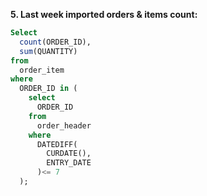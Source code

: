 **5. Last week imported orders & items count:**
```sql
Select 
  count(ORDER_ID), 
  sum(QUANTITY) 
from 
  order_item 
where 
  ORDER_ID in (
    select 
      ORDER_ID 
    from 
      order_header 
    where 
      DATEDIFF(
        CURDATE(), 
        ENTRY_DATE
      )<= 7
  );
```
